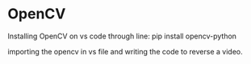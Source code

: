 # OpenCV
Installing OpenCV on vs code through line:
pip install opencv-python

importing the opencv in vs file and writing the code to reverse a video.
